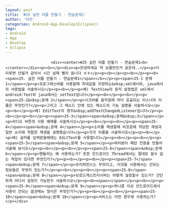 ```yaml
---
layout: post
title: '#25 실전 어플 만들기 - 연습문제1'
author: '미르'
categories: Android-App-Develop(Eclipse1)
tags:
- Android
- App
- Develop
- Eclipse
---
```



<script> location.href='https://cafe.naver.com/develoid/365425' ; </script>


















						<div><center>#25 실전 어플 만들기 - 연습문제1<b></center></div><p><b></p><div><p>안녕하세요 약 보름만인거 같은대..</p><p>더 미루면 안될거 같아서 시간 날때 빨리 씁니다 ㅎㅎ</p><p><b></p><p><b></p><p><b><span>25. 실전 어플 만들기 - 연습문제1</span></b></p><p><span>25-1 문제 1</span></p><p>프로그래스바를 사용할때 최대값을 지정하는&nbsp;xml에서와, java에서의 사용법을 서술하시오</p><p><b></p><p>예) TextView의 문자 설정법은 xml에서 android:Text와 java에서는 setText입니다</p><p><b></p><p><b></p><p><span>25-2&nbsp;문제 2</span></p><p>시크바를 움직일때 마다 호출되는 리스너의 이름은 무엇인가?</p><p>그리고 그 메소드 안에 있는 메소드의 기능 설명을 서술하시오</p><p><b></p><p>예) EditText의 경우&nbsp;addTextChangedListener입니다</p><p><b></p><p><b></p><p><span>25-3</span><span>&nbsp;문제&nbsp;3</span></p><p>라디오 버튼의 사용 예제를 서술하시오</p><p><b></p><p><b></p><p><span>25-4</span><span>&nbsp;문제 4</span></p><p>소리를 재생할때 비프음에 적당한 재생과 일반 소리에 적합한 재생을 설명했습니다</p><p>각각 이름을 서술하시오</p><p><b></p><p>예) 글자를 입력받을때에는 EditText를 사용합니다</p><p><b></p><p><b></p><p><span>25-5</span><span>&nbsp;문제 5</span></p><p>여러분이 패턴 진동을 만들어 서술해 보시오</p><p><b></p><p><b></p><p><span>25-6</span><span>&nbsp;문제 6</span></p><p>핸들러는 왜 사용하는가? 또한 안드로이드 Thread에서는 절대로 할수 없는 작업이 있다면 무엇인가?</p><p><b></p><p><b></p><p><span>25-7</span><span>&nbsp;문제 7</span></p><p>프리퍼런스는 무엇이고, 이것을 사용해서는 안되는 정보들은 무엇이 있는가?</p><p><b></p><p><b></p><p><span>25-8</span><span>&nbsp;문제 8</span></p><p>브로드캐스트리시버는 어떻게 설정할수 있는가? 간단하게 어디서 설정이 가능한지 서술하시오</p><p><b><span></span></p><p><b></p><p><span>25-9</span><span>&nbsp;문제 9</span></p><p>허니콤 이상 안드로이드에서 사용이 안되는 옵션메뉴 형식은 무엇인가?</p><p><b></p><p><b></p><p><span>25-10</span><span>&nbsp;문제 10</span></p><p>서비스는 어떤 경우에 사용하는가?</p></div>
